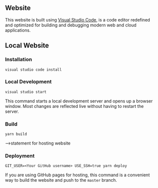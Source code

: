 ## Website

This website is built using [Visual Studio Code](https://code.visualstudio.com/), is a code editor redefined and optimized for building and debugging modern web and cloud applications.

## Local Website



### Installation

```console
visual studio code install
``` 

### Local Development

```console
visual studio start
``` 

This command starts a local development server and opens up a browser window. Most changes are reflected live without having to restart the server.

### Build

```console
yarn build

``` 

-->statement for hosting website

### Deployment

```console
GIT_USER=<Your GitHub username> USE_SSH=true yarn deploy
```

If you are using GitHub pages for hosting, this command is a convenient way to build the website and push to the `master` branch.
